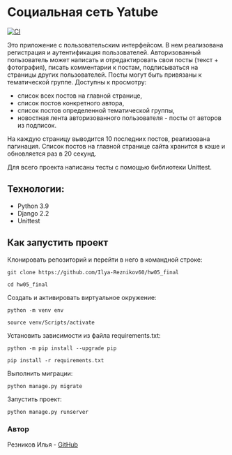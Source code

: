 # Социальная сеть Yatube

[![CI](https://github.com/yandex-praktikum/hw05_final/actions/workflows/python-app.yml/badge.svg?branch=master)](https://github.com/yandex-praktikum/hw05_final/actions/workflows/python-app.yml)

Это приложение с пользовательским интерфейсом. В нем реализована регистрация и аутентификация пользователей. Авторизованный пользователь может написать и отредактировать свои посты (текст + фотография), писать комментарии к постам, подписываться на страницы других пользователей. Посты могут быть привязаны к тематической группе. Доступны к просмотру: 
- список всех постов на главной странице,
- список постов конкретного автора, 
- список постов определенной тематической группы,
- новостная лента авторизованного пользователя - посты от авторов из подписок.

На каждую страницу выводится 10 последних постов, реализована пагинация. Список постов на главной странице сайта хранится в кэше и обновляется раз в 20 секунд.

Для всего проекта написаны тесты с помощью библиотеки Unittest.

## Технологии:
- Python 3.9
- Django 2.2
- Unittest

## Как запустить проект

Клонировать репозиторий и перейти в него в командной строке:

```
git clone https://github.com/Ilya-Reznikov60/hw05_final
```

```
cd hw05_final
```

Cоздать и активировать виртуальное окружение:

```
python -m venv env
```

```
source venv/Scripts/activate
```

Установить зависимости из файла requirements.txt:

```
python -m pip install --upgrade pip
```

```
pip install -r requirements.txt
```

Выполнить миграции:

```
python manage.py migrate
```

Запустить проект:

```
python manage.py runserver
```

### Автор
Резников Илья - [GitHub](https://github.com/Ilya-Reznikov60)